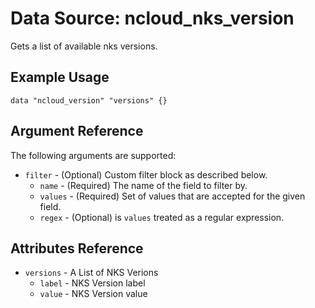 # Data Source: ncloud_nks_version

Gets a list of available nks versions.

## Example Usage

```hcl
data "ncloud_version" "versions" {}
```

## Argument Reference

The following arguments are supported:

* `filter` - (Optional) Custom filter block as described below.
  * `name` - (Required) The name of the field to filter by.
  * `values` - (Required) Set of values that are accepted for the given field.
  * `regex` - (Optional) is `values` treated as a regular expression.

## Attributes Reference

* `versions` - A List of NKS Verions
    * `label` - NKS Version label
    * `value` - NKS Version value